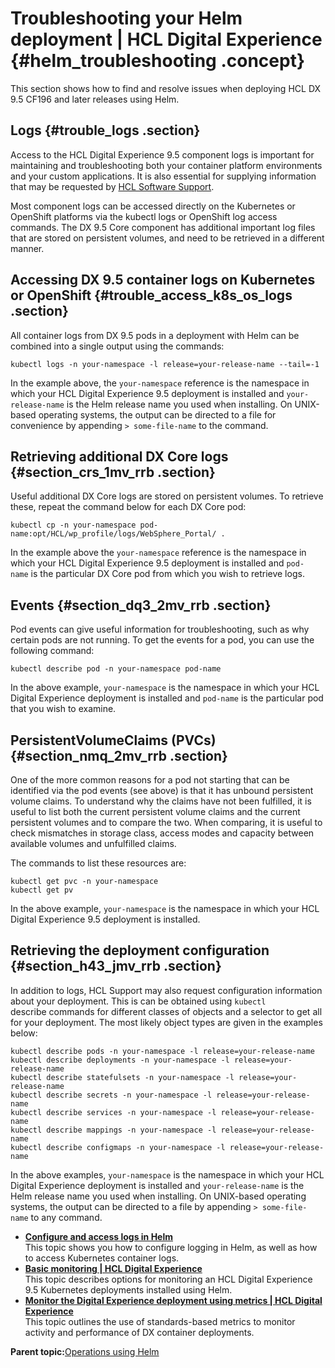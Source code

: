 # Troubleshooting your Helm deployment \| HCL Digital Experience {#helm_troubleshooting .concept}

This section shows how to find and resolve issues when deploying HCL DX 9.5 CF196 and later releases using Helm.

## Logs {#trouble_logs .section}

Access to the HCL Digital Experience 9.5 component logs is important for maintaining and troubleshooting both your container platform environments and your custom applications. It is also essential for supplying information that may be requested by [HCL Software Support](https://support.hcltechsw.com/csm?id=dx_support).

Most component logs can be accessed directly on the Kubernetes or OpenShift platforms via the kubectl logs or OpenShift log access commands. The DX 9.5 Core component has additional important log files that are stored on persistent volumes, and need to be retrieved in a different manner. 

## Accessing DX 9.5 container logs on Kubernetes or OpenShift {#trouble_access_k8s_os_logs .section}

All container logs from DX 9.5 pods in a deployment with Helm can be combined into a single output using the commands:

```
kubectl logs -n your-namespace -l release=your-release-name --tail=-1
```

In the example above, the `your-namespace` reference is the namespace in which your HCL Digital Experience 9.5 deployment is installed and `your-release-name` is the Helm release name you used when installing. On UNIX-based operating systems, the output can be directed to a file for convenience by appending `> some-file-name` to the command.

## Retrieving additional DX Core logs {#section_crs_1mv_rrb .section}

Useful additional DX Core logs are stored on persistent volumes. To retrieve these, repeat the command below for each DX Core pod:

```
kubectl cp -n your-namespace pod-name:opt/HCL/wp_profile/logs/WebSphere_Portal/ .
```

In the example above the `your-namespace` reference is the namespace in which your HCL Digital Experience 9.5 deployment is installed and `pod-name` is the particular DX Core pod from which you wish to retrieve logs.

## Events {#section_dq3_2mv_rrb .section}

Pod events can give useful information for troubleshooting, such as why certain pods are not running. To get the events for a pod, you can use the following command:

```
kubectl describe pod -n your-namespace pod-name
```

In the above example, `your-namespace` is the namespace in which your HCL Digital Experience deployment is installed and `pod-name` is the particular pod that you wish to examine.

## PersistentVolumeClaims \(PVCs\) {#section_nmq_2mv_rrb .section}

One of the more common reasons for a pod not starting that can be identified via the pod events \(see above\) is that it has unbound persistent volume claims. To understand why the claims have not been fulfilled, it is useful to list both the current persistent volume claims and the current persistent volumes and to compare the two. When comparing, it is useful to check mismatches in storage class, access modes and capacity between available volumes and unfulfilled claims.

The commands to list these resources are:

```
kubectl get pvc -n your-namespace
kubectl get pv
```

In the above example, `your-namespace` is the namespace in which your HCL Digital Experience 9.5 deployment is installed.

## Retrieving the deployment configuration {#section_h43_jmv_rrb .section}

In addition to logs, HCL Support may also request configuration information about your deployment. This is can be obtained using `kubectl` describe commands for different classes of objects and a selector to get all for your deployment. The most likely object types are given in the examples below:

```
kubectl describe pods -n your-namespace -l release=your-release-name
kubectl describe deployments -n your-namespace -l release=your-release-name
kubectl describe statefulsets -n your-namespace -l release=your-release-name
kubectl describe secrets -n your-namespace -l release=your-release-name
kubectl describe services -n your-namespace -l release=your-release-name
kubectl describe mappings -n your-namespace -l release=your-release-name
kubectl describe configmaps -n your-namespace -l release=your-release-name
```

In the above examples, `your-namespace` is the namespace in which your HCL Digital Experience deployment is installed and `your-release-name` is the Helm release name you used when installing. On UNIX-based operating systems, the output can be directed to a file by appending `> some-file-name` to any command.

-   **[Configure and access logs in Helm](../containerization/configure_access_helm_logs.md)**  
This topic shows you how to configure logging in Helm, as well as how to access Kubernetes container logs.
-   **[Basic monitoring \| HCL Digital Experience](../containerization/basic_monitor_helm_deployment.md)**  
This topic describes options for monitoring an HCL Digital Experience 9.5 Kubernetes deployments installed using Helm.
-   **[Monitor the Digital Experience deployment using metrics \| HCL Digital Experience](../containerization/monitor_helm_deployment_metrics.md)**  
This topic outlines the use of standards-based metrics to monitor activity and performance of DX container deployments.

**Parent topic:**[Operations using Helm](../containerization/helm_operations.md)

